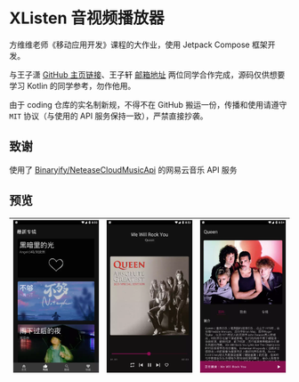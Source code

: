 # XListen 音视频播放器

方维维老师《移动应用开发》课程的大作业，使用 Jetpack Compose 框架开发。

与王子潇 [GitHub 主页链接](https://github.com/ZX-11)、王子轩 [邮箱地址](2460679976@qq.com) 两位同学合作完成，源码仅供想要学习 Kotlin 的同学参考，勿作他用。

由于 coding 仓库的实名制新规，不得不在 GitHub 搬运一份，传播和使用请遵守 `MIT` 协议（与使用的 API 服务保持一致），严禁直接抄袭。

## 致谢

使用了 [Binaryify/NeteaseCloudMusicApi](https://github.com/Binaryify/NeteaseCloudMusicApi) 的网易云音乐 API 服务

## 预览

| ![](/screenshot1.webp) | ![](/screenshot2.webp)     | ![](/screenshot3.webp)     |
| ---------------------- | ---- | ---- |


